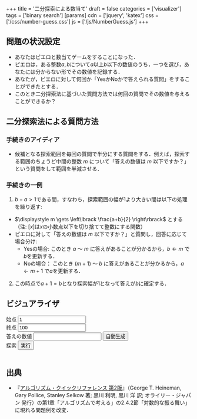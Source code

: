 +++
title = '二分探索による数当て'
draft = false
categories = ['visualizer']
tags = ['binary search']
[params]
    cdn = ['jquery', 'katex']
    css = ['/css/number-guess.css']
    js = ['/js/NumberGuess.js']
+++

## 問題の状況設定

* あなたはピエロと数当てゲームをすることになった．
* ピエロは，ある整数$a, b$について$a$以上$b$以下の数値のうち，一つを選び，あなたには分からない形でその数値を記録する．
* あなたが，ピエロに対して何回か「YesかNoかで答えられる質問」をすることができたとする．
* このとき二分探索法に基づいた質問方法では何回の質問でその数値を与えることができるか？

## 二分探索法による質問方法

### 手続きのアイディア

* 候補となる探索範囲を毎回の質問で半分にする質問をする．例えば，探索する範囲のちょうど中間の整数 $m$ について「答えの数値は $m$ 以下ですか？」という質問をして範囲を半減させる．

### 手続きの一例

1. $b - a > 1$である間，すなわち，探索範囲の幅が1より大きい間は以下の処理を繰り返す:
  * $\displaystyle m \gets \left\lbrack \frac{a+b}{2} \right\rbrack$ とする（注: $\lbrack x \rbrack$は$x$の小数点以下を切り捨てて整数にする関数）
  * ピエロに対して「答えの数値は $m$ 以下ですか？」と質問し，回答に応じて場合分け:
    * Yesの場合: このとき $a$ 〜 $m$ に答えがあることが分かるから，$b \gets m$ で$b$を更新する．
    * Noの場合： このとき $(m+1)$ 〜 $b$ に答えがあることが分かるから，$a \gets m+1$ で$a$を更新する．
2. この時点で$a + 1 = b$となり探索幅が$1$となって答えが$b$に確定する．

## ビジュアライザ

<div class="container">
  <div class="mb-2">
    <label for="begin" class="block">始点</label>
    <input class="alg-input" type="number" id="begin" value="1">
  </div>
  <div class="mb-2">
    <label for="end" class="block">終点</label>
    <input class="alg-input" type="number" id="end" value="100">
  </div>
  <div class="mb-2">
    <label for="target" class="block">答えの数値</label>
    <input class="alg-input mb-1" type="number" id="target">
    <button class="alg-btn" type="button" id="random">自動生成</button>
  </div>
  <div>
    <label for="binary" class="block">探索</label>
    <button class="alg-btn" type="button" id="binary">実行</button>
  </div>
  <table id="chat">
  </table>
</div>


## 出典

* 『[アルゴリズム・クイックリファレンス 第2版](https://www.oreilly.co.jp/books/9784873117850/)』（George T. Heineman, Gary Pollice, Stanley Selkow 著; 黒川 利明, 黒川 洋 訳; オライリー・ジャパン 発行）の第1章「アルゴリズムで考える」の2.4.2節「対数的な振る舞い」に現れる問題例を改変．
